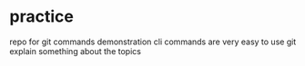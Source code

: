 # practice
repo for git commands demonstration
cli commands are very easy to use git
explain something about the topics

